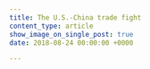 ```yaml
---
title: The U.S.-China trade fight
content_type: article
show_image_on_single_post: true
date: 2018-08-24 00:00:00 +0000

---
```

